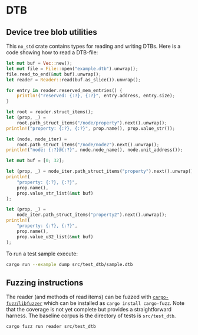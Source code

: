 # DTB
## Device tree blob utilities

This `no_std` crate contains types for reading and writing DTBs. Here is a
code showing how to read a DTB-file:

```rust
let mut buf = Vec::new();
let mut file = File::open("example.dtb").unwrap();
file.read_to_end(&mut buf).unwrap();
let reader = Reader::read(buf.as_slice()).unwrap();

for entry in reader.reserved_mem_entries() {
    println!("reserved: {:?}, {:?}", entry.address, entry.size);
}

let root = reader.struct_items();
let (prop, _) =
    root.path_struct_items("/node/property").next().unwrap();
println!("property: {:?}, {:?}", prop.name(), prop.value_str());

let (node, node_iter) =
    root.path_struct_items("/node/node2").next().unwrap();
println!("node: {:?}@{:?}", node.node_name(), node.unit_address());

let mut buf = [0; 32];

let (prop, _) = node_iter.path_struct_items("property").next().unwrap();
println!(
    "property: {:?}, {:?}",
    prop.name(),
    prop.value_str_list(&mut buf)
);

let (prop, _) =
    node_iter.path_struct_items("property2").next().unwrap();
println!(
    "property: {:?}, {:?}",
    prop.name(),
    prop.value_u32_list(&mut buf)
);
```

To run a test sample execute:
```sh
cargo run --example dump src/test_dtb/sample.dtb
```

## Fuzzing instructions

The reader (and methods of read items) can be fuzzed with
[`cargo-fuzz`/`libfuzzer`] which can be installed as `cargo install
cargo-fuzz`. Note that the coverage is not yet complete but provides a
straightforward harness.  The baseline corpus is the directory of tests is
`src/test_dtb`.

```
cargo fuzz run reader src/test_dtb
```

[`cargo-fuzz`/`libfuzzer`]: https://github.com/rust-fuzz/cargo-fuzz
